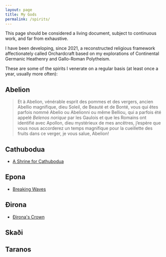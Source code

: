 ```yaml
---
layout: page
title: My Gods
permalink: /spirits/
---
```


This page should be considered a living document, subject to continuous work, and far from exhaustive.

I have been developing, since 2021, a reconstructed religious framework affectionately called Orchardcraft based on my explorations of Continental Germanic Heathenry and Gallo-Roman Polytheism.

These are some of the spirits I venerate on a regular basis (at least once a year, usually more often):

## Abelion

> Et à Abelion, vénérable esprit des pommes et des vergers, ancien Abellio magnifique, dieu Soleil, de Beauté et de Bonté, vous qui êtes parfois nommé Abelio ou Abelionni ou même Belliou, qui a parfois été appelé *Belenos norique* par les Gaulois et que les Romains ont identifié avec Apollon, dieu mystérieux de mes ancêtres, j’espère que vous nous accorderez un temps magnifique pour la cueillette des fruits dans ce verger, je vous salue, Abelion!

## Cathubodua
* [A Shrine for Cathubodua](/blog/poetry/2022/03/13/a-shrine-for-cathubodua.html)

## Epona
* [Breaking Waves](/blog/2021/10/06/breaking-waves.html)

## Đirona
* [Đirona's Crown](/poetry/2022/03/07/dironas-crown.html)

## Skaði

## Taranos